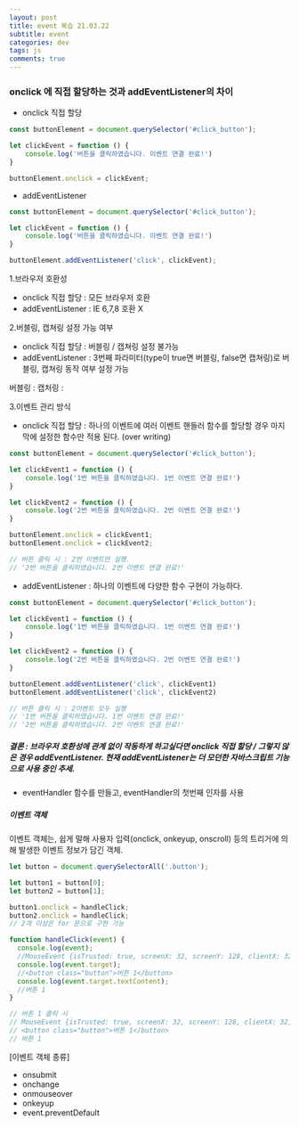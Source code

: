 ```yaml
---  
layout: post  
title: event 복습 21.03.22
subtitle: event
categories: dev
tags: js
comments: true  
--- 
```


### onclick 에 직접 할당하는 것과 addEventListener의 차이

- onclick 직접 할당 

```js
const buttonElement = document.querySelector('#click_button');

let clickEvent = function () {
    console.log('버튼을 클릭하였습니다. 이벤트 연결 완료!')
}

buttonElement.onclick = clickEvent;
```

- addEventListener

```js
const buttonElement = document.querySelector('#click_button');

let clickEvent = function () {
    console.log('버튼을 클릭하였습니다. 이벤트 연결 완료!')
}

buttonElement.addEventListener('click', clickEvent);
```


1.브라우저 호환성
- onclick 직접 할당 : 모든 브라우저 호환
- addEventListener : IE 6,7,8 호환 X

2.버블링, 캡쳐링 설정 가능 여부

- onclick 직접 할당 : 버블링 / 캡쳐링 설정 불가능
- addEventListener : 3번째 파라미터(type이 true면 버블링, false면 캡쳐링)로 버블링, 캡쳐링 동작 여부 설정 가능 

버블링 :
캡처링 : 

3.이벤트 관리 방식

- onclick 직접 할당 : 하나의 이벤트에 여러 이벤트 핸들러 함수를 할당할 경우 마지막에 설정한 함수만 적용 된다. (over writing)

```js
const buttonElement = document.querySelector('#click_button');

let clickEvent1 = function () {
    console.log('1번 버튼을 클릭하였습니다. 1번 이벤트 연결 완료!')
}

let clickEvent2 = function () {
    console.log('2번 버튼을 클릭하였습니다. 2번 이벤트 연결 완료!')
}

buttonElement.onclick = clickEvent1;
buttonElement.onclick = clickEvent2;

// 버튼 클릭 시 : 2번 이벤트만 실행.
// '2번 버튼을 클릭하였습니다. 2번 이벤트 연결 완료!'
```

- addEventListener : 하나의 이벤트에 다양한 함수 구현이 가능하다.

```js
const buttonElement = document.querySelector('#click_button');

let clickEvent1 = function () {
    console.log('1번 버튼을 클릭하였습니다. 1번 이벤트 연결 완료!')
}

let clickEvent2 = function () {
    console.log('2번 버튼을 클릭하였습니다. 2번 이벤트 연결 완료!')
}

buttonElement.addEventListener('click', clickEvent1) 
buttonElement.addEventListener('click', clickEvent2) 

// 버튼 클릭 시 : 2이벤트 모두 실행
// '1번 버튼을 클릭하였습니다. 1번 이벤트 연결 완료!'
// '2번 버튼을 클릭하였습니다. 2번 이벤트 연결 완료!'
```

##### 결론 : 브라우저 호환성에 관계 없이 작동하게 하고싶다면 onclick 직접 할당 / 그렇지 않은 경우 addEventListener. 현재 addEventListener는 더 모던한 자바스크립트 기능으로 사용 중인 추세.

- eventHandler 함수를 만들고, eventHandler의 첫번째 인자를 사용


##### 이벤트 객체

이벤트 객체는, 쉽게 말해 사용자 입력(onclick, onkeyup, onscroll) 등의 트리거에 의해 발생한 이벤트 정보가 담긴 객체.

```js
let button = document.querySelectorAll('.button');

let button1 = button[0];
let button2 = button[1];

button1.onclick = handleClick;
button2.onclick = handleClick;
// 2개 이상은 for 문으로 구현 가능

function handleClick(event) {
  console.log(event);
  //MouseEvent {isTrusted: true, screenX: 32, screenY: 128, clientX: 32, clientY: 17, …}
  console.log(event.target);
  //<button class=​"button">​버튼 1​</button>​
  console.log(event.target.textContent);
  //버튼 1
}

// 버튼 1 클릭 시
// MouseEvent {isTrusted: true, screenX: 32, screenY: 128, clientX: 32, clientY: 17, …}
// <button class=​"button">​버튼 1​</button>​
// 버튼 1
```

[이벤트 객체 종류]
* onsubmit
* onchange
* onmouseover
* onkeyup
* event.preventDefault


